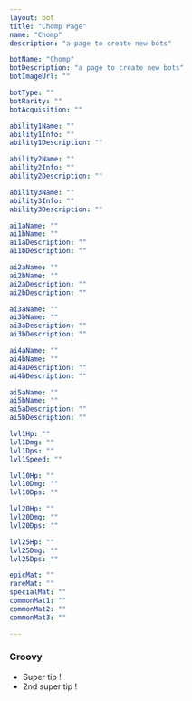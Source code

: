 ```yaml
---
layout: bot
title: "Chomp Page"
name: "Chomp"
description: "a page to create new bots"

botName: "Chomp"
botDescription: "a page to create new bots"
botImageUrl: ""

botType: ""
botRarity: ""
botAcquisition: ""

ability1Name: ""
ability1Info: ""
ability1Description: ""

ability2Name: ""
ability2Info: ""
ability2Description: ""

ability3Name: ""
ability3Info: ""
ability3Description: ""

ai1aName: ""
ai1bName: ""
ai1aDescription: ""
ai1bDescription: ""

ai2aName: ""
ai2bName: "" 
ai2aDescription: ""
ai2bDescription: ""

ai3aName: ""
ai3bName: ""
ai3aDescription: ""
ai3bDescription: ""

ai4aName: ""
ai4bName: ""
ai4aDescription: ""
ai4bDescription: ""

ai5aName: ""
ai5bName: ""
ai5aDescription: ""
ai5bDescription: ""

lvl1Hp: ""
lvl1Dmg: ""
lvl1Dps: ""
lvl1Speed: ""

lvl10Hp: ""
lvl10Dmg: ""
lvl10Dps: ""

lvl20Hp: ""
lvl20Dmg: ""
lvl20Dps: ""

lvl25Hp: ""
lvl25Dmg: ""
lvl25Dps: ""

epicMat: ""
rareMat: ""
specialMat: ""
commonMat1: ""
commonMat2: ""
commonMat3: ""

---
```


### Groovy

- Super tip !
- 2nd super tip !
